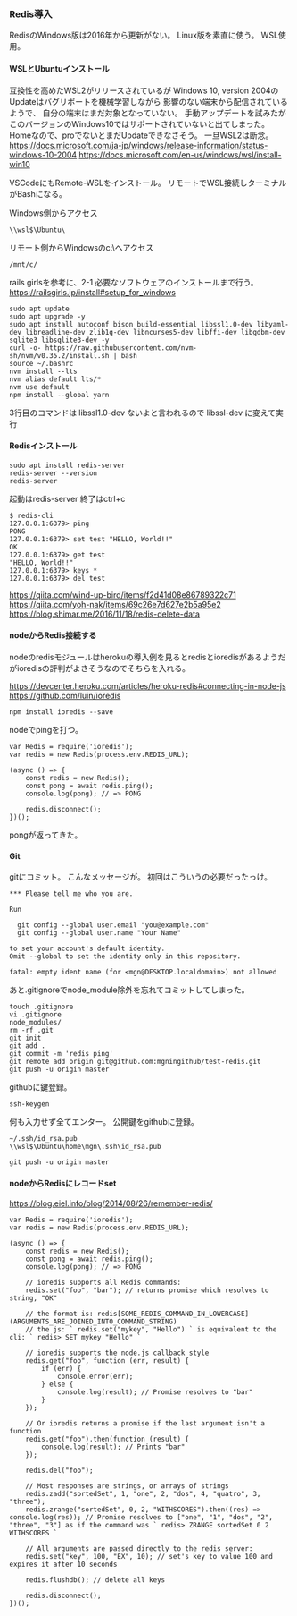 ### Redis導入

RedisのWindows版は2016年から更新がない。
Linux版を素直に使う。
WSL使用。

#### WSLとUbuntuインストール

互換性を高めたWSL2がリリースされているが
Windows 10, version 2004のUpdateはバグリポートを機械学習しながら
影響のない端末から配信されているようで、
自分の端末はまだ対象となっていない。
手動アップデートを試みたがこのバージョンのWindows10ではサポートされていないと出てしまった。Homeなので、proでないとまだUpdateできなさそう。
一旦WSL2は断念。
https://docs.microsoft.com/ja-jp/windows/release-information/status-windows-10-2004
https://docs.microsoft.com/en-us/windows/wsl/install-win10

VSCodeにもRemote-WSLをインストール。
リモートでWSL接続しターミナルがBashになる。

Windows側からアクセス
```
\\wsl$\Ubuntu\
```
リモート側からWindowsのc:\へアクセス
```
/mnt/c/
```

rails girlsを参考に、2-1 必要なソフトウェアのインストールまで行う。
https://railsgirls.jp/install#setup_for_windows

```
sudo apt update
sudo apt upgrade -y
sudo apt install autoconf bison build-essential libssl1.0-dev libyaml-dev libreadline-dev zlib1g-dev libncurses5-dev libffi-dev libgdbm-dev sqlite3 libsqlite3-dev -y
curl -o- https://raw.githubusercontent.com/nvm-sh/nvm/v0.35.2/install.sh | bash
source ~/.bashrc
nvm install --lts
nvm alias default lts/*
nvm use default
npm install --global yarn
```
3行目のコマンドは libssl1.0-dev ないよと言われるので libssl-dev に変えて実行

#### Redisインストール

```
sudo apt install redis-server
redis-server --version
redis-server
```
起動はredis-server
終了はctrl+c

```
$ redis-cli
127.0.0.1:6379> ping
PONG
127.0.0.1:6379> set test "HELLO, World!!"
OK
127.0.0.1:6379> get test
"HELLO, World!!"
127.0.0.1:6379> keys *
127.0.0.1:6379> del test
```
https://qiita.com/wind-up-bird/items/f2d41d08e86789322c71
https://qiita.com/yoh-nak/items/69c26e7d627e2b5a95e2
https://blog.shimar.me/2016/11/18/redis-delete-data

#### nodeからRedis接続する

nodeのredisモジュールはherokuの導入例を見るとredisとioredisがあるようだがioredisの評判がよさそうなのでそちらを入れる。

https://devcenter.heroku.com/articles/heroku-redis#connecting-in-node-js  
https://github.com/luin/ioredis

```
npm install ioredis --save
```

nodeでpingを打つ。

```
var Redis = require('ioredis');
var redis = new Redis(process.env.REDIS_URL);

(async () => {
    const redis = new Redis();
    const pong = await redis.ping();
    console.log(pong); // => PONG

    redis.disconnect();
})();
```

pongが返ってきた。

#### Git

gitにコミット。
こんなメッセージが。
初回はこういうの必要だったっけ。
```
*** Please tell me who you are.

Run

  git config --global user.email "you@example.com"
  git config --global user.name "Your Name"

to set your account's default identity.
Omit --global to set the identity only in this repository.

fatal: empty ident name (for <mgn@DESKTOP.localdomain>) not allowed
```
あと.gitignoreでnode_module除外を忘れてコミットしてしまった。
```
touch .gitignore
vi .gitignore
node_modules/
rm -rf .git
git init
git add .
git commit -m 'redis ping'
git remote add origin git@github.com:mgningithub/test-redis.git
git push -u origin master
```
githubに鍵登録。
```
ssh-keygen
```
何も入力せず全てエンター。
公開鍵をgithubに登録。
```
~/.ssh/id_rsa.pub
\\wsl$\Ubuntu\home\mgn\.ssh\id_rsa.pub
```
```
git push -u origin master
```

#### nodeからRedisにレコードset

https://blog.eiel.info/blog/2014/08/26/remember-redis/

```
var Redis = require('ioredis');
var redis = new Redis(process.env.REDIS_URL);

(async () => {
    const redis = new Redis();
    const pong = await redis.ping();
    console.log(pong); // => PONG

    // ioredis supports all Redis commands:
    redis.set("foo", "bar"); // returns promise which resolves to string, "OK"

    // the format is: redis[SOME_REDIS_COMMAND_IN_LOWERCASE](ARGUMENTS_ARE_JOINED_INTO_COMMAND_STRING)
    // the js: ` redis.set("mykey", "Hello") ` is equivalent to the cli: ` redis> SET mykey "Hello" `

    // ioredis supports the node.js callback style
    redis.get("foo", function (err, result) {
        if (err) {
            console.error(err);
        } else {
            console.log(result); // Promise resolves to "bar"
        }
    });

    // Or ioredis returns a promise if the last argument isn't a function
    redis.get("foo").then(function (result) {
        console.log(result); // Prints "bar"
    });

    redis.del("foo");

    // Most responses are strings, or arrays of strings
    redis.zadd("sortedSet", 1, "one", 2, "dos", 4, "quatro", 3, "three");
    redis.zrange("sortedSet", 0, 2, "WITHSCORES").then((res) => console.log(res)); // Promise resolves to ["one", "1", "dos", "2", "three", "3"] as if the command was ` redis> ZRANGE sortedSet 0 2 WITHSCORES `

    // All arguments are passed directly to the redis server:
    redis.set("key", 100, "EX", 10); // set's key to value 100 and expires it after 10 seconds

    redis.flushdb(); // delete all keys

    redis.disconnect();
})();
  ```